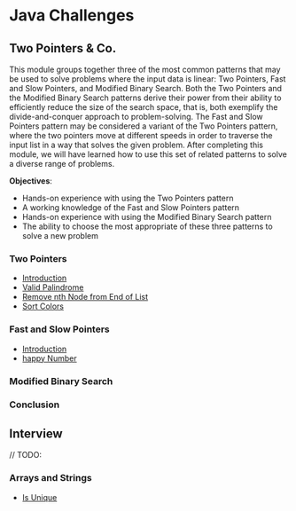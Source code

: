 # Java Challenges

## Two Pointers & Co.

This module groups together three of the most common patterns that may be used to solve problems where the input data 
is linear: Two Pointers, Fast and Slow Pointers, and Modified Binary Search. Both the Two Pointers and the Modified 
Binary Search patterns derive their power from their ability to efficiently reduce the size of the search space, that is, 
both exemplify the divide-and-conquer approach to problem-solving. The Fast and Slow Pointers pattern may be considered 
a variant of the Two Pointers pattern, where the two pointers move at different speeds in order to traverse the input 
list in a way that solves the given problem. After completing this module, we will have learned how to use this set of 
related patterns to solve a diverse range of problems.

**Objectives**:
- Hands-on experience with using the Two Pointers pattern
- A working knowledge of the Fast and Slow Pointers pattern
- Hands-on experience with using the Modified Binary Search pattern
- The ability to choose the most appropriate of these three patterns to solve a new problem

### Two Pointers

- [Introduction](doc/twopointers/introduction.md "Introduction")
- [Valid Palindrome](doc/twopointers/valid_palindrome.md "Valid Palindrome Task")
- [Remove nth Node from End of List](doc/twopointers/remove_nth_node_from_end_of_list.md "Remove nth Node from End of List Task")
- [Sort Colors](doc/twopointers/sort_colors.md "Sort Colors")

### Fast and Slow Pointers

- [Introduction](doc/fastandslowpointers/introduction.md "Introduction")
- [happy Number](doc/fastandslowpointers/happy_number.md "happy Number Task")

### Modified Binary Search

### Conclusion

## Interview

// TODO:

### Arrays and Strings

- [Is Unique](doc/interview/arraysandstrings/is_unique.md "Is Unique Task")